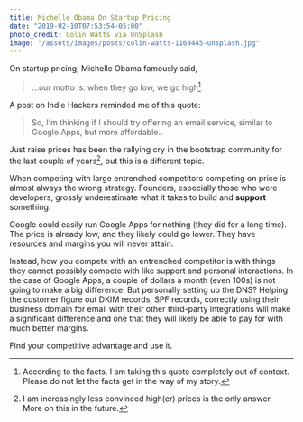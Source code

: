 ```yaml
---
title: Michelle Obama On Startup Pricing
date: "2019-02-10T07:53:54-05:00"
photo_credit: Colin Watts via UnSplash
image: "/assets/images/posts/colin-watts-1169445-unsplash.jpg"
---
```


On startup pricing, Michelle Obama famously said,

> ...our motto is: when they go low, we go high[^1]

A post on Indie Hackers reminded me of this quote:

> So, I'm thinking if I should try offering an email service, similar to Google Apps, but more affordable..

Just raise prices has been the rallying cry in the bootstrap community for the last couple of years[^2], but this is a different topic.

When competing with large entrenched competitors competing on price is almost always the wrong strategy. Founders, especially those who were developers, grossly underestimate what it takes to build and **support** something.

Google could easily run Google Apps for nothing (they did for a long time). The price is already low, and they likely could go lower. They have resources and margins you will never attain.

Instead, how you compete with an entrenched competitor is with things they cannot possibly compete with like support and personal interactions. In the case of Google Apps, a couple of dollars a month (even 100s) is not going to make a big difference. But personally setting up the DNS? Helping the customer figure out DKIM records, SPF records, correctly using their business domain for email with their other third-party integrations will make a significant difference and one that they will likely be able to pay for with much better margins.

Find your competitive advantage and use it.

[^1]: According to the facts, I am taking this quote completely out of context. Please do not let the facts get in the way of my story.
[^2]: I am increasingly less convinced high(er) prices is the only answer. More on this in the future.

